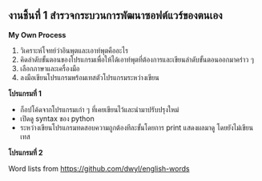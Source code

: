 ## งานชิ้นที่ 1 สำรวจกระบวนการพัฒนาซอฟต์แวร์ของตนเอง
**My Own Process**
1. วิเคราะห์โจทย์ว่าอินพุตและเอาท์พุตคืออะไร
2. คิดลำดับขั้นตอนของโปรแกรมเพื่อให้ได้เอาท์พุตที่ต้องการและเขียนลำดับขั้นตอนออกมาคร่าว ๆ
3. เลือกภาษาและเครื่องมือ 
4. ลงมือเขียนโปรแกรมพร้อมเทสตัวโปรแกรมระหว่างเขียน

**โปรแกรมที่ 1**
- ก็อปโค้ดจากโปรแกรมเก่า ๆ ที่เคยเขียนไว้และนำมาปรับปรุงใหม่
- เปิดดู syntax ของ python 
- ระหว่างเขียนโปรแกรมทดสอบความถูกต้องทีละขั้นโดยการ print แสดงผลมาดู โดยยังไม่เขียนเทส

**โปรแกรมที่ 2**

Word lists from https://github.com/dwyl/english-words